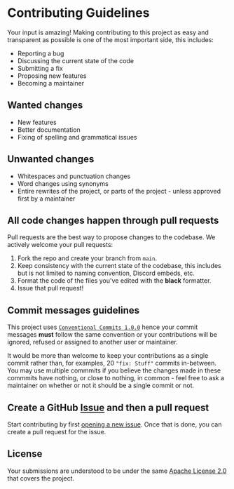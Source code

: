 # Contributing Guidelines
Your input is amazing! Making contributing to this project as easy and transparent as possible is one of the most important side, this includes:

- Reporting a bug
- Discussing the current state of the code
- Submitting a fix
- Proposing new features
- Becoming a maintainer

## Wanted changes
- New features
- Better documentation
- Fixing of spelling and grammatical issues

## Unwanted changes
- Whitespaces and punctuation changes
- Word changes using synonyms
- Entire rewrites of the project, or parts of the project - unless approved first by a maintainer

## All code changes happen through pull requests
Pull requests are the best way to propose changes to the codebase. We actively welcome your pull requests:

1. Fork the repo and create your branch from `main`.
2. Keep consistency with the current state of the codebase, this includes but is not limited to naming convention, Discord embeds, etc.
3. Format the code of the files you've edited with the **black** formatter.
4. Issue that pull request!

## Commit messages guidelines
This project uses [`Conventional Commits 1.0.0`](https://conventionalcommits.org/en/v1.0.0/) hence your commit messages **must** follow the same convention or your contributions will be ignored, refused or assigned to another user or maintainer.

It would be more than welcome to keep your contributions as a single commit rather than, for examples, 20 `"fix: Stuff"` commits in-between. You may use multiple commmits if you believe the changes made in these commmits have nothing, or close to nothing, in common - feel free to ask a maintainer on whether or not it should be a single commit or not.

## Create a GitHub [Issue](https://github.com/SlyPredator/IgrisDiscordBot) and **then** a pull request
Start contributing by first [opening a new issue](https://github.com/SlyPredator/IgrisDiscordBot). Once that is done, you can create a pull request for the issue.

## License
Your submissions are understood to be under the same [Apache License 2.0](https://github.com/kkrypt0nn/Python-Discord-Bot-Template/blob/main/LICENSE.md) that covers the project.
